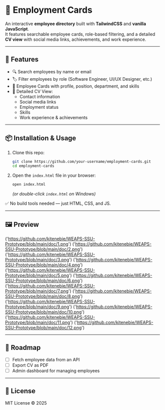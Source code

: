 # 📇 Employment Cards

An interactive **employee directory** built with **TailwindCSS** and **vanilla JavaScript**.  
It features searchable employee cards, role-based filtering, and a detailed **CV view** with social media links, achievements, and work experience.

---

## 🚀 Features

- 🔍 Search employees by name or email  
- 🏷️ Filter employees by role (Software Engineer, UI/UX Designer, etc.)  
- 📑 Employee Cards with profile, position, department, and skills  
- 📄 Detailed CV View:
  - Contact information  
  - Social media links  
  - Employment status  
  - Skills  
  - Work experience & achievements  

---

## 📦 Installation & Usage

1. Clone this repo:

   ```bash
   git clone https://github.com/your-username/employment-cards.git
   cd employment-cards
   ```

2. Open the `index.html` file in your browser:

   ```bash
   open index.html
   ```

   *(or double-click `index.html` on Windows)*

✅ No build tools needed — just HTML, CSS, and JS.

---

## 🖼️ Preview
('https://github.com/kitenebie/WEAPS-SSU-Prototype/blob/main/doc/1.png')
('https://github.com/kitenebie/WEAPS-SSU-Prototype/blob/main/doc/2.png')
('https://github.com/kitenebie/WEAPS-SSU-Prototype/blob/main/doc/3.png')
('https://github.com/kitenebie/WEAPS-SSU-Prototype/blob/main/doc/4.png')
('https://github.com/kitenebie/WEAPS-SSU-Prototype/blob/main/doc/5.png')
('https://github.com/kitenebie/WEAPS-SSU-Prototype/blob/main/doc/6.png')
('https://github.com/kitenebie/WEAPS-SSU-Prototype/blob/main/doc/7.png')
('https://github.com/kitenebie/WEAPS-SSU-Prototype/blob/main/doc/8.png')
('https://github.com/kitenebie/WEAPS-SSU-Prototype/blob/main/doc/9.png')
('https://github.com/kitenebie/WEAPS-SSU-Prototype/blob/main/doc/10.png')
('https://github.com/kitenebie/WEAPS-SSU-Prototype/blob/main/doc/11.png')
('https://github.com/kitenebie/WEAPS-SSU-Prototype/blob/main/doc/12.png')

---

## 📌 Roadmap

- [ ] Fetch employee data from an API  
- [ ] Export CV as PDF  
- [ ] Admin dashboard for managing employees  

---

## 📄 License

MIT License © 2025
